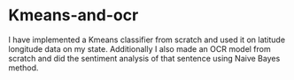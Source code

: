 # Kmeans-and-ocr
I have implemented a Kmeans classifier from scratch and used it on latitude longitude data on my state. Additionally I also made an OCR model from scratch and did the sentiment analysis of that sentence using Naive Bayes method.
